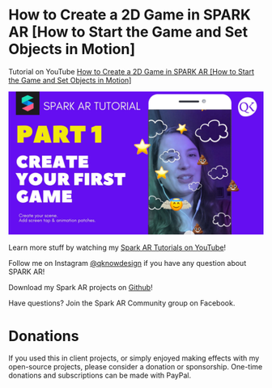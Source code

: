<h1> How to Create a 2D Game in SPARK AR [How to Start the Game and Set Objects in Motion]</h1>

Tutorial on YouTube 
<a href="https://www.youtube.com/watch?v=Yumu3aqeRbI">How to Create a 2D Game in SPARK AR [How to Start the Game and Set Objects in Motion]</a>

<a href="https://www.youtube.com/watch?v=Yumu3aqeRbI" alt="Spark AR Native UI Picker 2020 for 3D Objects (update 85v)"> <img src="qknow-design-spark-ar-2d-game-tutorial.jpg"/> </a> 

Learn more stuff by watching my <a href="https://www.youtube.com/channel/UC_ycBf44SNpOc7w6kvYkufA?view_as=subscriber">Spark AR Tutorials on YouTube</a>!

Follow me on Instagram <a href="https://www.instagram.com/qknowdesign/">@qknowdesign</a> if you have any question about SPARK AR!

Download my Spark AR projects on <a href="https://github.com/qknowdesign">Github</a>!

Have questions? Join the Spark AR Community group on Facebook.

<h1>Donations</h1>
If you used this in client projects, or simply enjoyed making effects with my open-source projects, please consider a donation or sponsorship. One-time donations and subscriptions can be made with PayPal.

<a href="https://www.paypal.com/cgi-bin/webscr?cmd=_s-xclick&hosted_button_id=ZJZCPPXBCGV8C&source=url" rel="nofollow"><input type="hidden" name="business" value="jankow9785@googlemail.com" /><img src="https://www.paypalobjects.com/en_US/DK/i/btn/btn_donateCC_LG.gif" alt="" data-canonical-src="https://www.paypalobjects.com/en_US/i/btn/btn_donateCC_LG.gif" style="max-width:100%;"></a>
